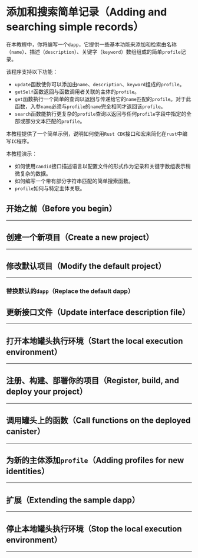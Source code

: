 # 添加和搜索简单记录（Adding and searching simple records）

在本教程中，你将编写一个`dapp`，它提供一些基本功能来添加和检索由名称（`name`）、描述（`description`）、关键字（`keyword`）数组组成的简单`profile`记录。

该程序支持以下功能：

- `update`函数使你可以添加由`name`、`description`、`keyword`组成的`profile`。
- `getSelf`函数返回与函数调用者关联的主体的`profile`。
- `get`函数执行一个简单的查询以返回与传递给它的`name`匹配的`profile`。对于此函数，入参`name`必须与`profile`的`name`完全相同才返回该`profile`。
- `search`函数能执行更复杂的`profile`查询以返回与任何`profile`字段中指定的全部或部分文本匹配的`profile`。

本教程提供了一个简单示例，说明如何使用`Rust CDK`接口和宏来简化在`rust`中编写`IC`程序。

本教程演示：

- 如何使用`candid`接口描述语言以配置文件的形式作为记录和关键字数组表示稍微复杂的数据。
- 如何编写一个带有部分字符串匹配的简单搜索函数。
- `profile`如何与特定主体关联。

## 开始之前（Before you begin）

------

## 创建一个新项目（Create a new project）

------

## 修改默认项目（Modify the default project）

------

### 替换默认的`dapp`（Replace the default dapp）

## 更新接口文件（Update interface description file）

-----

## 打开本地罐头执行环境（Start the local execution environment）

------

## 注册、构建、部署你的项目（Register, build, and deploy your project）

------

## 调用罐头上的函数（Call functions on the deployed canister）

------

## 为新的主体添加`profile`（Adding profiles for new identities）

-------

## 扩展（Extending the sample dapp）

------

## 停止本地罐头执行环境（Stop the local execution environment）


-------

